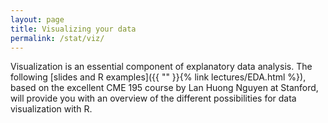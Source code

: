 ```yaml
---
layout: page
title: Visualizing your data
permalink: /stat/viz/
---
```



Visualization is an essential component of explanatory data analysis.
The following [slides and R examples]({{ "" }}{% link lectures/EDA.html %}), based on the excellent CME 195 course by Lan Huong Nguyen at Stanford, will provide you with an overview of the different possibilities for data visualization with R.


